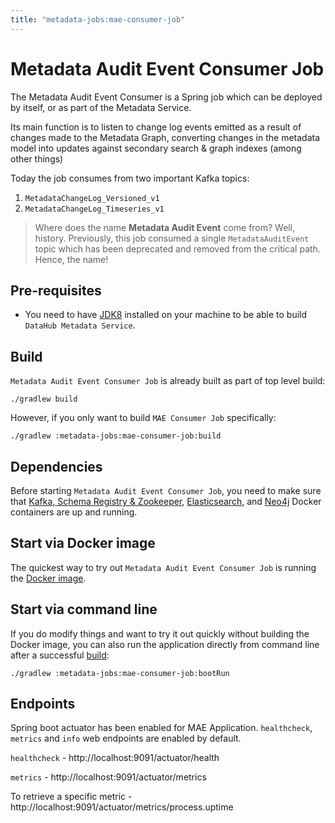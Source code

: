 ```yaml
---
title: "metadata-jobs:mae-consumer-job"
---
```


# Metadata Audit Event Consumer Job

The Metadata Audit Event Consumer is a Spring job which can be deployed by itself, or as part of the Metadata Service.

Its main function is to listen to change log events emitted as a result of changes made to the Metadata Graph, converting changes in the metadata model into updates
against secondary search & graph indexes (among other things)

Today the job consumes from two important Kafka topics:

1. `MetadataChangeLog_Versioned_v1`
2. `MetadataChangeLog_Timeseries_v1`

> Where does the name **Metadata Audit Event** come from? Well, history. Previously, this job consumed
> a single `MetadataAuditEvent` topic which has been deprecated and removed from the critical path. Hence, the name!

## Pre-requisites
* You need to have [JDK8](https://www.oracle.com/java/technologies/jdk8-downloads.html)
installed on your machine to be able to build `DataHub Metadata Service`.

## Build
`Metadata Audit Event Consumer Job` is already built as part of top level build:
```
./gradlew build
```
However, if you only want to build `MAE Consumer Job` specifically:
```
./gradlew :metadata-jobs:mae-consumer-job:build
```

## Dependencies
Before starting `Metadata Audit Event Consumer Job`, you need to make sure that [Kafka, Schema Registry & Zookeeper](../../docker/kafka-setup),
[Elasticsearch](../../docker/elasticsearch), and [Neo4j](../../docker/neo4j) Docker containers are up and running.

## Start via Docker image
The quickest way to try out `Metadata Audit Event Consumer Job` is running the [Docker image](../../docker/datahub-mae-consumer).

## Start via command line
If you do modify things and want to try it out quickly without building the Docker image, you can also run
the application directly from command line after a successful [build](#build):
```
./gradlew :metadata-jobs:mae-consumer-job:bootRun
```

## Endpoints
Spring boot actuator has been enabled for MAE Application.
`healthcheck`, `metrics` and `info` web endpoints are enabled by default.

`healthcheck` - http://localhost:9091/actuator/health

`metrics` - http://localhost:9091/actuator/metrics

To retrieve a specific metric - http://localhost:9091/actuator/metrics/process.uptime
